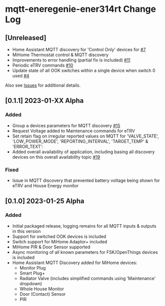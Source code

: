 # mqtt-eneregenie-ener314rt Change Log

## [Unreleased]

* Home Assistant MQTT discovery for 'Control Only' devices for  [#7](https://github.com/Achronite/mqtt-energenie-ener314rt/issues/7)
* MiHome Thermostat control & MQTT discovery
* Improvements to error handling (partial fix is included) [#11](https://github.com/Achronite/mqtt-energenie-ener314rt/issues/11)
* Periodic eTRV commands [#10](https://github.com/Achronite/mqtt-energenie-ener314rt/issues/10)
* Update state of all OOK switches within a single device when switch 0 used [#4](https://github.com/Achronite/mqtt-energenie-ener314rt/issues/4)

Also see [Issues](https://github.com/Achronite/mqtt-energenie-ener314rt/issues) for additional details.

## [0.1.1] 2023-01-XX Alpha

### Added
* Group a devices parameters for MQTT discovery [#15](https://github.com/Achronite/mqtt-energenie-ener314rt/issues/15)
* Request Voltage added to Maintenance commands for eTRV
* Set retain flag on irregular reported values on MQTT for 'VALVE_STATE', 'LOW_POWER_MODE', 'REPORTING_INTERVAL', 'TARGET_TEMP' & 'ERROR_TEXT':
* Added overall availability of application, including basing all discovery devices on this overall availability topic [#19](https://github.com/Achronite/mqtt-energenie-ener314rt/issues/15)

### Fixed
* Issue in MQTT discovery that prevented battery voltage being shown for eTRV and House Energy monitor

## [0.1.0] 2023-01-25 Alpha

### Added
* Initial packaged release, logging remains for all MQTT inputs & outputs in this version
* Support for switched OOK devices is included
* Switch support for MiHome Adaptor+ included
* MiHome PIR & Door Sensor supported
* Async monitoring of all known parameters for FSK/OpenThings devices is included
* Home Assistant MQTT Discovery added for MiHome devices:
  - Monitor Plug
  - Smart Plug+
  - Radiator Valve (includes simplified commands using 'Maintenance' dropdown)
  - Whole House Monitor
  - Door (Contact) Sensor
  - PIR

